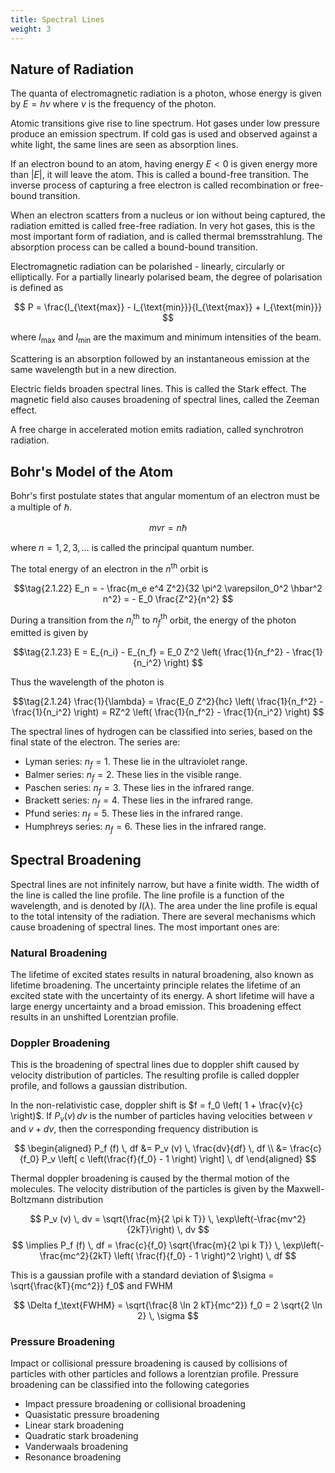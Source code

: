 ```yaml
---
title: Spectral Lines
weight: 3
---
```


## Nature of Radiation

The quanta of electromagnetic radiation is a photon, whose energy is given by $E = h \nu$ where $\nu$ is the frequency of the photon.

Atomic transitions give rise to line spectrum. Hot gases under low pressure produce an emission spectrum. If cold gas is used and observed against a white light, the same lines are seen as absorption lines.

If an electron bound to an atom, having energy $E < 0$ is given energy more than $|E|$, it will leave the atom. This is called a bound-free transition. The inverse process of capturing a free electron is called recombination or free-bound transition.

When an electron scatters from a nucleus or ion without being captured, the radiation emitted is called free-free radiation. In very hot gases, this is the most important form of radiation, and is called thermal bremsstrahlung. The absorption process can be called a bound-bound transition.

Electromagnetic radiation can be polarished - linearly, circularly or elliptically. For a partially linearly polarised beam, the degree of polarisation is defined as

$$ P = \frac{I_{\text{max}} - I_{\text{min}}}{I_{\text{max}} + I_{\text{min}}} $$

where $I_\text{max}$ and $I_\text{min}$ are the maximum and minimum intensities of the beam.

Scattering is an absorption followed by an instantaneous emission at the same wavelength but in a new direction.

Electric fields broaden spectral lines. This is called the Stark effect. The magnetic field also causes broadening of spectral lines, called the Zeeman effect.

A free charge in accelerated motion emits radiation, called synchrotron radiation.

## Bohr's Model of the Atom

Bohr's first postulate states that angular momentum of an electron must be a multiple of $\hbar$.

$$ mvr = n \hbar $$

where $n = 1,2,3, \ldots$ is called the principal quantum number.

The total energy of an electron in the $n^\text{th}$ orbit is

$$\tag{2.1.22} E_n = - \frac{m_e e^4 Z^2}{32 \pi^2 \varepsilon_0^2 \hbar^2 n^2} = - E_0 \frac{Z^2}{n^2} $$

During a transition from the $n_i^\text{th}$ to $n_f^\text{th}$ orbit, the energy of the photon emitted is given by

$$\tag{2.1.23} E = E_{n_i} - E_{n_f} = E_0 Z^2 \left( \frac{1}{n_f^2} - \frac{1}{n_i^2} \right) $$

Thus the wavelength of the photon is

$$\tag{2.1.24} \frac{1}{\lambda} = \frac{E_0 Z^2}{hc} \left( \frac{1}{n_f^2} - \frac{1}{n_i^2} \right) = RZ^2 \left( \frac{1}{n_f^2} - \frac{1}{n_i^2} \right) $$

The spectral lines of hydrogen can be classified into series, based on the final state of the electron. The series are:

- Lyman series: $n_f = 1$. These lie in the ultraviolet range.
- Balmer series: $n_f = 2$. These lies in the visible range.
- Paschen series: $n_f = 3$. These lies in the infrared range.
- Brackett series: $n_f = 4$. These lies in the infrared range.
- Pfund series: $n_f = 5$. These lies in the infrared range.
- Humphreys series: $n_f = 6$. These lies in the infrared range.

## Spectral Broadening

Spectral lines are not infinitely narrow, but have a finite width. The width of the line is called the line profile. The line profile is a function of the wavelength, and is denoted by $I(\lambda)$. The area under the line profile is equal to the total intensity of the radiation. There are several mechanisms which cause broadening of spectral lines. The most important ones are:

### Natural Broadening

The lifetime of excited states results in natural broadening, also known as lifetime broadening. The uncertainty principle relates the lifetime of an excited state with the uncertainty of its energy. A short lifetime will have a large energy uncertainty and a broad emission. This broadening effect results in an unshifted Lorentzian profile.

### Doppler Broadening

This is the broadening of spectral lines due to doppler shift caused by velocity distribution of particles. The resulting profile is called doppler profile, and follows a gaussian distribution.

In the non-relativistic case, doppler shift is $f = f_0 \left( 1 + \frac{v}{c} \right)$. If $P_v(v) \, dv$ is the number of particles having velocities between $v$ and $v + dv$, then the corresponding frequency distribution is

$$
\begin{aligned}
P_f (f) \, df &= P_v (v) \, \frac{dv}{df} \, df \\
&= \frac{c}{f_0} P_v \left[ c \left(\frac{f}{f_0} - 1 \right) \right] \, df
\end{aligned}
$$

Thermal doppler broadening is caused by the thermal motion of the molecules. The velocity distribution of the particles is given by the Maxwell-Boltzmann distribution

$$ P_v (v) \, dv = \sqrt{\frac{m}{2 \pi k T}} \, \exp\left(-\frac{mv^2}{2kT}\right) \, dv $$
$$ \implies P_f (f) \, df = \frac{c}{f_0} \sqrt{\frac{m}{2 \pi k T}} \, \exp\left(-\frac{mc^2}{2kT} \left( \frac{f}{f_0} - 1 \right)^2 \right)  \, df  $$

This is a gaussian profile with a standard deviation of $\sigma = \sqrt{\frac{kT}{mc^2}} f_0$ and FWHM

$$ \Delta f_\text{FWHM} = \sqrt{\frac{8 \ln 2 kT}{mc^2}} f_0 = 2 \sqrt{2 \ln 2} \, \sigma $$

### Pressure Broadening

Impact or collisional pressure broadening is caused by collisions of particles with other particles and follows a lorentzian profile. Pressure broadening can be classified into the following categories

- Impact pressure broadening or collisional broadening
- Quasistatic pressure broadening
- Linear stark broadening
- Quadratic stark broadening
- Vanderwaals broadening
- Resonance broadening
